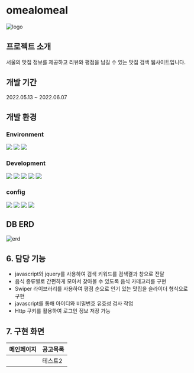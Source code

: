 # omealomeal
![logo](https://user-images.githubusercontent.com/97607752/235608835-bd29b606-ddc6-444b-82a2-ca0b3aec9a69.png)

  ## 프로젝트 소개
  서울의 맛집 정보를 제공하고 리뷰와 평점을 남길 수 있는 맛집 검색 웹사이트입니다.
  
  ## 개발 기간
  2022.05.13 ~ 2022.06.07
  
  ## 개발 환경
  ### Environment
  <img src="https://img.shields.io/badge/eclipse-2C2255?style=for-the-badge&logo=eclipse&logoColor=white"> <img src="https://img.shields.io/badge/git-F05032?style=for-the-badge&logo=git&logoColor=white"> <img src="https://img.shields.io/badge/github-181717?style=for-the-badge&logo=github&logoColor=white">
  
  ### Development
<img src="https://img.shields.io/badge/java-007396?style=for-the-badge&logo=java&logoColor=white"> <img src="https://img.shields.io/badge/javascript-F7DF1E?style=for-the-badge&logo=javascript&logoColor=black"> <img src="https://img.shields.io/badge/jquery-0769AD?style=for-the-badge&logo=jquery&logoColor=white"> <img src="https://img.shields.io/badge/jsp-000000?style=for-the-badge&logo=jsp&logoColor=white"> <img src="https://img.shields.io/badge/servlet-F80000?style=for-the-badge&logo=servlet&logoColor=white">
  
  ### config
  <img src="https://img.shields.io/badge/amazonaws-232F3E?style=for-the-badge&logo=amazonaws&logoColor=white"> <img src="https://img.shields.io/badge/apache tomcat-F8DC75?style=for-the-badge&logo=apachetomcat&logoColor=white"> <img src="https://img.shields.io/badge/mysql-4479A1?style=for-the-badge&logo=mysql&logoColor=white"> <img src="https://img.shields.io/badge/gradle-02303A?style=for-the-badge&logo=gradle&logoColor=white">
   
  ## DB ERD
 ![erd](https://user-images.githubusercontent.com/97607752/235608909-0995c087-f38f-48c2-a452-ad2c2713613f.jpg)

  ## 6. 담당 기능
  - javascript와 jquery를 사용하여 검색 키워드를 검색결과 창으로 전달
  - 음식 종류별로 간편하게 모아서 찾아볼 수 있도록 음식 카테고리를 구현
  - Swiper 라이브러리를 사용하여 평점 순으로 인기 있는 맛집을 슬라이더 형식으로 구현
  - javascript를 통해 아이디와 비밀번호 유효성 검사 작업
  - Http 쿠키를 활용하여 로그인 정보 저장 가능
  
  ## 7. 구현 화면
  |메인페이지|공고목록|
|------|------|
| |테스트2|
  
  
